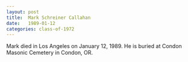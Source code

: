 ```yaml
---
layout: post
title:  Mark Schreiner Callahan
date:   1989-01-12
categories: class-of-1972
---
```

Mark died in Los Angeles on January 12, 1989.  He is buried at Condon Masonic Cemetery in Condon, OR.
